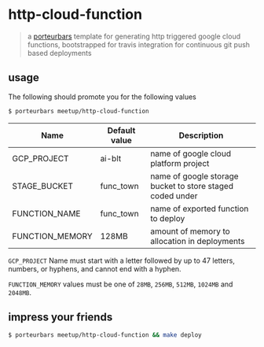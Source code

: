 # http-cloud-function

> a [porteurbars](https://github.com/softprops/porteurbars) template for generating http triggered google cloud functions, bootstrapped for travis integration for continuous git push based deployments

## usage

The following should promote you for the following values

```bash
$ porteurbars meetup/http-cloud-function
```

| Name            | Default value | Description                                               |
|-----------------|---------------|-----------------------------------------------------------|
| GCP_PROJECT     | ai-blt        | name of google cloud platform project                     |
| STAGE_BUCKET    | func_town     | name of google storage bucket to store staged coded under |
| FUNCTION_NAME   | func_town     | name of exported function to deploy                       |
| FUNCTION_MEMORY | 128MB         | amount of memory to allocation in deployments             |


`GCP_PROJECT` Name must start with a letter followed by up to 47 letters, numbers, or hyphens, and cannot end with a hyphen.

`FUNCTION_MEMORY` values must be one of `28MB`, `256MB`, `512MB`, `1024MB` and `2048MB`.

## impress your friends

```bash
$ porteurbars meetup/http-cloud-function && make deploy
```
